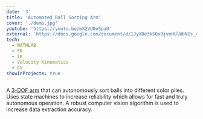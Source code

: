 ```yaml
---
date: '3'
title: 'Automated Ball Sorting Arm'
cover: './demo.jpg'
youtube: 'https://youtu.be/mX2VU0o5paU'
external: 'https://docs.google.com/document/d/1JyXDe3kS0x9jvmHUlWbNCs_eQIYWO2e-N3XBIlul7fQ/edit?usp=sharing'
tech:
  - MATHLAB
  - FK
  - IK
  - Velocity Kinematics
  - CV
showInProjects: true
---
```


A [3-DOF arm](https://github.com/Hephaestus-Arm/HephaestusArm2) that can autonomously sort balls into different color piles.
Uses state machines to increase reliability which allows for fast and truly autonomous operation.
A robust computer vision algorithm is used to increase data extraction accuracy.
